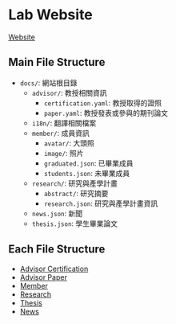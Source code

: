 # Lab Website

[Website](https://ntut-sslab.github.io/)

## Main File Structure

- `docs/`: 網站根目錄
	- `advisor/`: 教授相關資訊
		- `certification.yaml`: 教授取得的證照
		- `paper.yaml`: 教授發表或參與的期刊論文
	- `i18n/`: 翻譯相關檔案
	- `member/`: 成員資訊
		- `avatar/`: 大頭照
		- `image/`: 照片
		- `graduated.json`: 已畢業成員
		- `students.json`: 未畢業成員
	- `research/`: 研究與產學計畫
		- `abstract/`: 研究摘要
		- `research.json`: 研究與產學計畫資訊
	- `news.json`: 新聞
	- `thesis.json`: 學生畢業論文

## Each File Structure

- [Advisor Certification](file-structure/advisor.certification.md)
- [Advisor Paper](file-structure/advisor.paper.md)
- [Member](file-structure/member.md)
- [Research](file-structure/research.md)
- [Thesis](file-structure/thesis.md)
- [News](file-structure/news.md)
